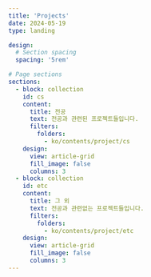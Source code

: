 ```yaml
---
title: 'Projects'
date: 2024-05-19
type: landing

design:
  # Section spacing
  spacing: '5rem'

# Page sections
sections:
  - block: collection
    id: cs
    content:
      title: 전공
      text: 전공과 관련된 프로젝트들입니다.
      filters:
        folders:
          - ko/contents/project/cs
    design:
      view: article-grid
      fill_image: false
      columns: 3
  - block: collection
    id: etc
    content:
      title: 그 외
      text: 전공과 관련없는 프로젝트들입니다.
      filters:
        folders:
          - ko/contents/project/etc
    design:
      view: article-grid
      fill_image: false
      columns: 3
---
```

